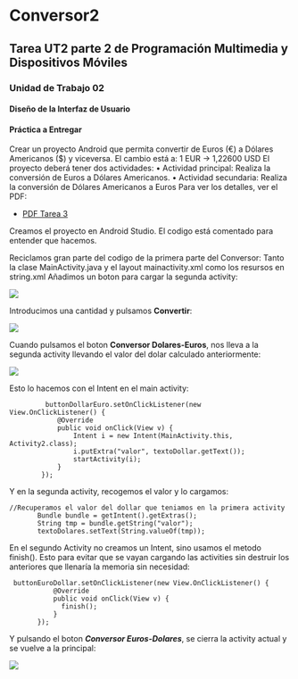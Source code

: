 # Conversor2
## Tarea UT2 parte 2 de Programación Multimedia y Dispositivos Móviles

### Unidad de Trabajo 02
#### Diseño de la Interfaz de Usuario
#### Práctica a Entregar

Crear un proyecto Android que permita convertir de Euros (€) a Dólares Americanos ($) y viceversa. El cambio
está a:
1 EUR → 1,22600 USD
El proyecto deberá tener dos actividades:
• Actividad principal: Realiza la conversión de Euros a Dólares Americanos.
• Actividad secundaria: Realiza la conversión de Dólares Americanos a Euros
Para ver los detalles, ver el PDF: 
- [PDF Tarea 3](../master/0489_PDMP_PracticaB_UT02_2018_v1.0.pdf)

Creamos el proyecto en Android Studio. El codigo está comentado para entender que hacemos.

Reciclamos gran parte del codigo de la primera parte del Conversor:
Tanto la clase MainActivity.java y el layout mainactivity.xml como los resursos en string.xml
Añadimos un boton para cargar la segunda activity:

<img src="http://i63.tinypic.com/2ywzqde.jpg">

Introducimos una cantidad y pulsamos **Convertir**:

<img src="http://i65.tinypic.com/j6luzs.jpg">

Cuando pulsamos el boton **Conversor Dolares-Euros**, nos lleva a la segunda activity llevando el valor del dolar calculado anteriormente:

<img src="http://i67.tinypic.com/2wg6rs2.jpg">

Esto lo hacemos con el Intent en el main activity:

```
         buttonDollarEuro.setOnClickListener(new View.OnClickListener() {
            @Override
            public void onClick(View v) {
                Intent i = new Intent(MainActivity.this, Activity2.class);
                i.putExtra("valor", textoDollar.getText());
                startActivity(i);
            }
        });
 ```
 Y en la segunda activity, recogemos el valor y lo cargamos:
 
 ```
 //Recuperamos el valor del dollar que teniamos en la primera activity
        Bundle bundle = getIntent().getExtras();
        String tmp = bundle.getString("valor");
        textoDolares.setText(String.valueOf(tmp)); 
```

En el segundo Activity no creamos un Intent, sino usamos el metodo finish(). 
Esto para evitar que se vayan cargando las activities sin destruir los anteriores que llenaría la memoria sin necesidad:

 ``` 
  buttonEuroDollar.setOnClickListener(new View.OnClickListener() {
            @Override
            public void onClick(View v) {
              finish();
            }
        });
 ``` 
 
 Y pulsando el boton ***Conversor Euros-Dolares***, se cierra la activity actual y se vuelve a la principal:
 
 <img src="http://i68.tinypic.com/24dov9y.jpg">
 
 
 
